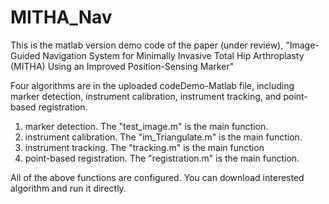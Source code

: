 # MITHA_Nav
This is the matlab version demo code of the paper (under review), "Image-Guided Navigation System for Minimally Invasive Total Hip Arthroplasty (MITHA) Using an Improved Position-Sensing Marker"

Four algorithms are in the uploaded codeDemo-Matlab file, including marker detection, instrument calibration,  instrument tracking, and point-based registration.

 1. marker detection. The "test_image.m" is the main function.
 2. instrument calibration. The "im_Triangulate.m" is the main function.
 3. instrument tracking. The "tracking.m" is the main function
 4. point-based registration. The "registration.m" is the main function.
 
All of the above functions are configured. You can download interested algorithm and run it directly.
